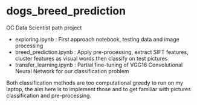 # dogs_breed_prediction
OC Data Scientist path project

- exploring.ipynb : First approach notebook, testing data and image processing
- breed_prediction.ipynb : Apply pre-processing, extract SIFT features, cluster features as visual words then classify on test pictures
- transfer_learning.ipynb : Partial fine-tuning of VGG16 Convolutional Neural Network for our classification problem

Both classification methods are too computational greedy to run on my laptop, the aim here is to implement those and to get familiar with pictures classification and pre-processing.
